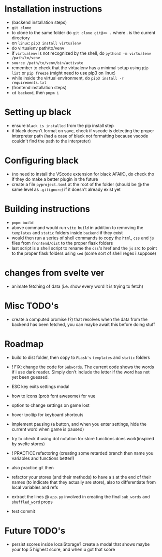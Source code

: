 # Installation instructions

-   (backend installation steps)
-   `git clone`
-   to clone to the same folder do `git clone git@<> .` where . is the current directory
-   on `linux`: `pip3 install virtualenv`
-   do virtualenv path/to/venv
-   if `virtualenv` is not recognized by the shell, do `python3 -m virtualenv /path/to/venv`
-   `source /path/to/venv/bin/activate`
-   remember to check that the virtualenv has a minimal setup using `pip list` or `pip freeze` (might need to use pip3 on linux)
-   while inside the virtual environment, do `pip3 install -r requirements.txt`
-   (frontend installation steps)
-   `cd backend`, then `pnpm i`

# Setting up black

-   ensure `black is installed` from the pip install step
-   if black doesn't format on save, check if vscode is detecting the proper interpreter path (had a case of black not formatting because vscode couldn't find the path to the interpreter)

# Configuring black

-   (no need to install the VScode extension for black AFAIK), do check tho if they do make a better plugin in the future
-   create a file `pyproject.toml` at the root of the folder (should be @ the same level as `.gitignore`) if it doesn't already exist yet

# Building instructions

-   `pnpm build`
-   above command would run `vite build` in addition to removing the `templates` and `static` folders inside `backend` if they exist
-   would then run a series of shell commands to copy the `html`, `css` and `js` files from `frontend/dist` to the proper flask folders
-   last script is a shell script to rename the `css`'s href and the `js` src to point to the proper flask folders using `sed` (some sort of shell regex i suppose)

# changes from svelte ver

-   animate fetching of data (i.e. show every word it is trying to fetch)

# Misc TODO's

-   create a computed promise (?) that resolves when the data from the backend has been fetched, you can maybe await this before doing stuff

# Roadmap

-   build to dist folder, then copy to `FLask's` `templates` and `static` folders
-   ! FIX: change the code for `Subwords`. The current code shows the words if i use dark reader. Simply don't include the letter if the word has not yet been guessed.
-   ESC key exits settings modal
-   how to icons (prob font awesome) for vue
-   option to change settings on game lost
-   hover tooltip for keyboard shortcuts
-   implement pausing (a button, and when you enter settings, hide the current word when game is paused)

-   try to check if using dot notation for store functions does work(inspired by svelte stores)
-   ! PRACTICE refactoring (creating some retarded branch then name you variables and functions better!)
-   also practice git then
-   refactor your stores (and their methods) to have a `$` at the end of their names (to indicate that they actually are store), also to differentiate from local variables and refs
-   extract the lines @ `app.py` involved in creating the final `sub_words` and `shuffled_word` props
-   test commit

# Future TODO's

-   persist scores inside localStorage? create a modal that shows maybe your top 5 highest score, and when u got that score
